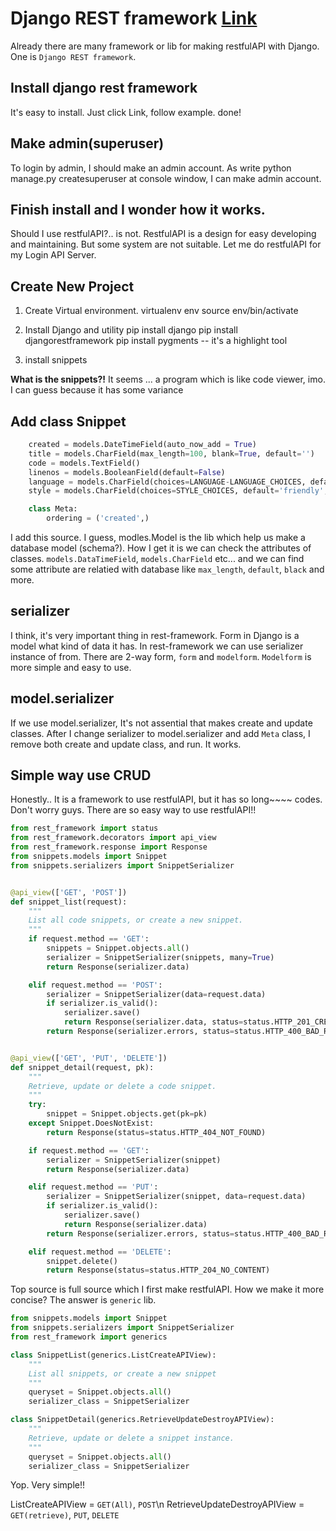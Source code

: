 # Django REST framework [Link](https://www.django-rest-framework.org)

Already there are many framework or lib for making restfulAPI with Django. One is `Django REST framework`.

## Install django rest framework
It's easy to install. Just click Link, follow example. done!

## Make admin(superuser)
To login by admin, I should make an admin account. As write python manage.py 
createsuperuser at console window, I can make admin account.

## Finish install and I wonder how it works.

Should I use restfulAPI?.. is not.  RestfulAPI is a design for easy developing and maintaining. But some system are not suitable. Let me do restfulAPI for my Login API Server.

## Create New Project

1. Create Virtual environment.
    virtualenv env
    source env/bin/activate

2. Install Django and utility
    pip install django
    pip install djangorestframework
    pip install pygments -- it's a highlight tool

3. install snippets

__What is the snippets?!__
It seems ... a program which is like code viewer, imo.
I can guess because it has some variance

## Add class Snippet

```Python class Snippet(models.Model):
    created = models.DateTimeField(auto_now_add = True)
    title = models.CharField(max_length=100, blank=True, default='')
    code = models.TextField()
    linenos = models.BooleanField(default=False)
    language = models.CharField(choices=LANGUAGE-LANGUAGE_CHOICES, default='python', max_length=100)
    style = models.CharField(choices=STYLE_CHOICES, default='friendly', max_length=100)

    class Meta:
        ordering = ('created',) 
```
        
I add this source. I guess, modles.Model is the lib which help us make a database model (schema?). How I get it is we can check the attributes of classes. `models.DataTimeField`, `models.CharField` etc... and we can find some attribute are relatied with database like `max_length`, `default`, `black` and more.


## __serializer__
I think, it's very important thing in rest-framework. Form in Django is a model what kind of data it has. In rest-framework we can use serializer instance of from. There are 2-way form, `form` and `modelform`. `Modelform` is more simple and easy to use. 

## __model.serializer__
If we use model.serializer, It's not assential that makes create and update classes. After I change serializer to model.serializer and add `Meta` class, I remove both create and update class, and run. It works.


## Simple way use CRUD
Honestly.. It is a framework to use restfulAPI, but it has so long~~~~ codes. Don't worry guys. There are so easy way to use restfulAPI!!

```Python 
from rest_framework import status
from rest_framework.decorators import api_view
from rest_framework.response import Response
from snippets.models import Snippet
from snippets.serializers import SnippetSerializer


@api_view(['GET', 'POST'])
def snippet_list(request):
    """
    List all code snippets, or create a new snippet.
    """
    if request.method == 'GET':
        snippets = Snippet.objects.all()
        serializer = SnippetSerializer(snippets, many=True)
        return Response(serializer.data)

    elif request.method == 'POST':
        serializer = SnippetSerializer(data=request.data)
        if serializer.is_valid():
            serializer.save()
            return Response(serializer.data, status=status.HTTP_201_CREATED)
        return Response(serializer.errors, status=status.HTTP_400_BAD_REQUEST)


@api_view(['GET', 'PUT', 'DELETE'])
def snippet_detail(request, pk):
    """
    Retrieve, update or delete a code snippet.
    """
    try:
        snippet = Snippet.objects.get(pk=pk)
    except Snippet.DoesNotExist:
        return Response(status=status.HTTP_404_NOT_FOUND)

    if request.method == 'GET':
        serializer = SnippetSerializer(snippet)
        return Response(serializer.data)

    elif request.method == 'PUT':
        serializer = SnippetSerializer(snippet, data=request.data)
        if serializer.is_valid():
            serializer.save()
            return Response(serializer.data)
        return Response(serializer.errors, status=status.HTTP_400_BAD_REQUEST)

    elif request.method == 'DELETE':
        snippet.delete()
        return Response(status=status.HTTP_204_NO_CONTENT)
```
Top source is full source which I first make restfulAPI. How we make it more concise? The answer is `generic` lib.

```Python
from snippets.models import Snippet
from snippets.serializers import SnippetSerializer
from rest_framework import generics

class SnippetList(generics.ListCreateAPIView):
    """
    List all snippets, or create a new snippet
    """
    queryset = Snippet.objects.all()
    serializer_class = SnippetSerializer

class SnippetDetail(generics.RetrieveUpdateDestroyAPIView):
    """
    Retrieve, update or delete a snippet instance.
    """
    queryset = Snippet.objects.all()
    serializer_class = SnippetSerializer
```

Yop. Very simple!!

ListCreateAPIView = `GET(All)`, `POST`\n
RetrieveUpdateDestroyAPIView = `GET(retrieve)`, `PUT`, `DELETE`
